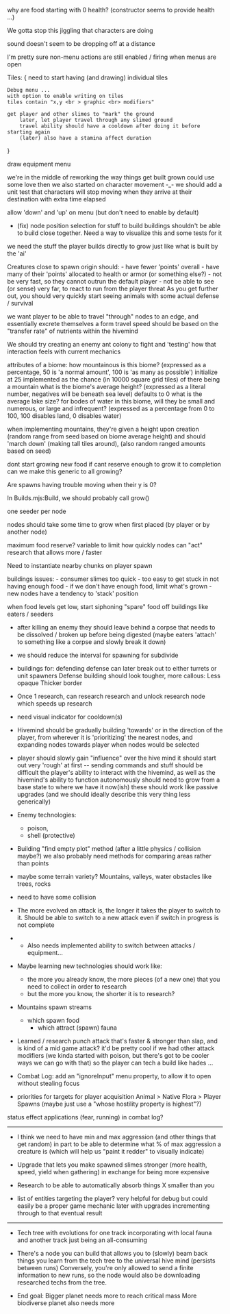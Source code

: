 why are food starting with 0 health?
    (constructor seems to provide health ...)

We gotta stop this jiggling that characters are doing

sound doesn't seem to be dropping off at a distance

I'm pretty sure non-menu actions are still enabled / firing when menus are open

Tiles: {
    need to start having (and drawing) individual tiles

    Debug menu ...
    with option to enable writing on tiles
    tiles contain "x,y <br > graphic <br> modifiers"

    get player and other slimes to "mark" the ground
        later, let player travel through any slimed ground
        travel ability should have a cooldown after doing it before starting again
        (later) also have a stamina affect duration
}

draw equipment menu

we're in the middle of reworking the way things get built
grown could use some love
then we also started on character movement -_-
    we should add a unit test that characters will stop moving when they arrive at their destination with extra time elapsed

allow 'down' and 'up' on menu (but don't need to enable by default)

- (fix) node position selection for stuff to build
    buildings shouldn't be able to build close together. Need a way to visualize this and some tests for it

we need the stuff the player builds directly to grow
    just like what is built by the 'ai'

Creatures close to spawn origin should:
    - have fewer 'points' overall
    - have many of their 'points' allocated to health or armor (or something else?)
    - not be very fast, so they cannot outrun the default player
    - not be able to see (or sense) very far, to react to run from the player threat
As you get further out, you should very quickly start seeing animals with some actual defense / survival

we want player to be able to travel "through" nodes to an edge,
    and essentially excrete themselves a form
    travel speed should be based on the "transfer rate" of nutrients within the hivemind

We should try creating an enemy ant colony to fight
    and 'testing' how that interaction feels with current mechanics

attributes of a biome:
    how mountainous is this biome?
        (expressed as a percentage, 50 is 'a normal amount', 100 is 'as many as possible')
        initialize at 25
        implemented as the chance (in 10000 square grid tiles) of there being a mountain
    what is the biome's average height?
        (expressed as a literal number, negatives will be beneath sea level)
        defaults to 0
    what is the average lake size?
        for bodes of water in this biome, will they be small and numerous, or large and infrequent?
        (expressed as a percentage from 0 to 100, 100 disables land, 0 disables water)

when implementing mountains,
    they're given a height upon creation
        (random range from seed based on biome average height)
    and should 'march down' (making tall tiles around), (also random ranged amounts based on seed)

dont start growing new food if cant reserve enough to grow it to completion
can we make this generic to all growing?

Are spawns having trouble moving when their y is 0?

In Builds.mjs:Build, we should probably call grow()

one seeder per node

nodes should take some time to grow when first placed (by player or by another node)

maximum food reserve?
variable to limit how quickly nodes can "act"
    research that allows more / faster

Need to instantiate nearby chunks on player spawn

buildings issues:
    - consumer slimes too quick
    - too easy to get stuck in not having enough food
        - if we don't have enough food, limit what's grown
    - new nodes have a tendency to 'stack' position

when food levels get low, start siphoning "spare" food off buildings like eaters / seeders

- after killing an enemy
    they should leave behind a corpse
    that needs to be dissolved / broken up
    before being digested
    (maybe eaters 'attach' to something like a corpse and slowly break it down)

- we should reduce the interval for spawning for subdivide

- buildings for: defending
    defense can later break out to either turrets or unit spawners
Defense building should look tougher, more callous:
    Less opaque
    Thicker border

- Once 1 research, can research research and unlock research node which speeds up research

- need visual indicator for cooldown(s)

- Hivemind should be gradually building 'towards' or in the direction of the player,
    from wherever it is
    'prioritizing' the nearest nodes, 
    and expanding nodes towards player when nodes would be selected

- player should slowly gain "influence" over the hive mind
    it should start out very 'rough' at first -- sending commands and stuff should be difficult
    the player's ability to interact with the hivemind,
        as well as the hivemind's ability to function autonomously
        should need to grow from a base state to where we have it now(ish)
    these should work like passive upgrades (and we should ideally describe this very thing less generically)

- Enemy technologies:
    - poison,
    - shell (protective)

- Building "find empty plot" method 
    (after a little physics / collision maybe?)
    we also probably need methods for comparing areas rather than points

- maybe some terrain variety? Mountains, valleys, water
    obstacles like trees, rocks

- need to have some collision

- The more evolved an attack is, the longer it takes the player to switch to it.
Should be able to switch to a new attack even if switch in progress is not complete
- - Also needs implemented ability to switch between attacks / equipment...

- Maybe learning new technologies should work like:
    - the more you already know, the more pieces (of a new one) that you need to collect in order to research
    - but the more you know, the shorter it is to research?

- Mountains spawn streams
    - which spawn food
        - which attract (spawn) fauna

- Learned / research punch attack that's faster & stronger than slap, and is kind of a mid game attack?
    it'd be pretty cool if we had other attack modifiers 
    (we kinda started with poison, but there's got to be cooler ways we can go with that)
    so the player can tech a build like hades ...

- Combat Log:
    add an "ignoreInput" menu property, to allow it to open without stealing focus

- priorities for targets for player acquisition
    Animal > Native Flora > Player Spawns (maybe just use a "whose hostility property is highest"?)

status effect applications (fear, running) in combat log?

---

- I think we need to have min and max aggression (and other things that get random)
in part to be able to determine what % of max aggression a creature is
(which will help us "paint it redder" to visually indicate)

- Upgrade that lets you make spawned slimes stronger (more health, speed, yield when gathering) in exchange for being more expensive

- Research to be able to automatically absorb things X smaller than you

- list of entities targeting the player?
    very helpful for debug
    but could easily be a proper game mechanic later
    with upgrades incrementing through to that eventual result

---

- Tech tree with evolutions for one track incorporating with local fauna
    and another track just being an all-consuming

- There's a node you can build that allows you to (slowly) beam back things you learn from the tech tree to the universal hive mind (persists between runs)
    Conversely, you're only allowed to send a finite information to new runs, so the node would also be downloading researched techs from the tree.

- End goal:
    Bigger planet needs more to reach critical mass 
    More biodiverse planet also needs more
    
